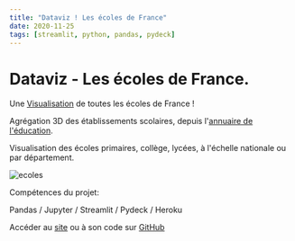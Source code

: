 ```yaml
---
title: "Dataviz ! Les écoles de France"
date: 2020-11-25
tags: [streamlit, python, pandas, pydeck]
---
```


# Dataviz - Les écoles de France.

Une [Visualisation](https://ecoles.herokuapp.com/) de toutes les écoles de France !

Agrégation 3D des établissements scolaires, depuis l'[annuaire de l'éducation](https://data.education.gouv.fr/explore/dataset/fr-en-annuaire-education/information/?disjunctive.nom_etablissement&disjunctive.type_etablissement&disjunctive.appartenance_education_prioritaire&disjunctive.type_contrat_prive&disjunctive.code_type_contrat_prive&disjunctive.pial).

Visualisation des écoles primaires, collège, lycées, à l'échelle nationale ou par département.

<img src="{{ site.url }}{{ site.baseurl }}/images/ecoles/demo.gif" alt="ecoles">

Compétences du projet:

Pandas / Jupyter / Streamlit / Pydeck / Heroku

Accéder au [site](https://ecoles.herokuapp.com/) ou à son code sur [GitHub](https://github.com/MassDo/Ecoles)
